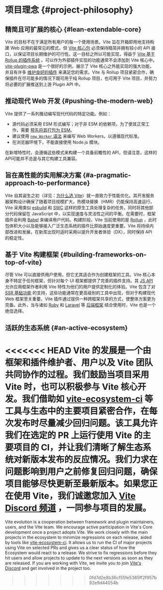 # 项目理念 {#project-philosophy}

## 精简且可扩展的核心 {#lean-extendable-core}

Vite 的目标不在于满足所有用户的每一个使用场景。Vite 旨在开箱即用地支持构建 Web 应用的最常见的模式，但 [Vite 核心包](https://github.com/vitejs/vite) 必须保持精简并拥有较小的 API 接口，以保证项目长期维护的可行性。这一目标之所以可能实现，得益于 [Vite 基于 Rollup 的插件系统](./api-plugin.md) 。可以作为外部插件实现的功能通常不会添加到 Vite 核心中。 [vite-plugin-pwa](https://vite-pwa-org.netlify.app/) 是一个很好的示例，展示了 Vite 核心之外能实现的强大功能，并且有许多 [维护良好的插件](https://github.com/vitejs/awesome-vite#plugins) 来满足您的需求。Vite 与 Rollup 项目紧密合作，确保插件在尽可能多的情况下既可用于纯 Rollup 项目，也可用于 Vite 项目，并努力将必要的扩展推送到上游 Plugin API 中。

## 推动现代 Web 开发 {#pushing-the-modern-web}

Vite 提供了一系列推动编写现代代码的特定功能。例如：

- 源代码必须采用 ESM 形式编写；对于非 ESM 的依赖项，为了使其正常工作，需要 [预先将其打包为 ESM](./dep-pre-bundling)。
- 建议使用 [`new Worker` 语法](./features#web-workers) 来编写 Web Workers，以遵循现代标准。
- 在浏览器环境下，不能直接使用 Node.js 模块。

在新增特性时，会遵循这些模式来构建一个具备前瞻性的 API，但请注意，这样的API可能并不总是与其它构建工具兼容。

## 旨在高性能的实用解决方案 {#a-pragmatic-approach-to-performance}

Vite 自其诞生之初（详见：[为什么选 Vite](./why.md)）就一直致力于性能优化。其开发服务器架构设计确保了随着项目规模扩大，热模块替换（HMR）仍能保持高速运行。Vite 采用类似 [esbuild](https://esbuild.github.io/) 和 [SWC](https://github.com/vitejs/vite-plugin-react-swc) 这样的原生工具处理复杂的任务，同时将其他部分代码保留在 JavaScript 中，以实现速度与灵活性之间的平衡。在需要时，框架插件会利用 [Babel](https://babeljs.io/) 来编译用户代码。构建阶段，Vite 当前使用的是 [Rollup](https://rollupjs.org/) ，此时包体积大小以及能够接入广泛生态系统的插件比原始速度更重要。Vite 将持续内部改进和发展，在新库出现时适时采用以提升开发者体验（DX），同时保持 API 的稳定性。

## 基于 Vite 构建框架 {#building-frameworks-on-top-of-vite}

尽管 Vite 可以直接供用户使用，但它尤其适合作为创建框架的工具。Vite 核心本身不特定于任何框架，但针对每个 UI 框架都提供了完善的插件支持。其 [JS API](./api-javascript.md) 允许应用框架作者利用 Vite 特性为他们的用户提供定制化的体验。Vite 包含了对 [SSR 基础功能](./ssr.md) 的支持，这些功能通常在更高级别的工具中出现，但对于构建现代 Web 框架至关重要。Vite 插件通过提供一种跨框架共享的方式，使整体方案更为完备。此外，当与诸如 [Ruby](https://vite-ruby.netlify.app/) 和 [Laravel](https://laravel.com/docs/10.x/vite) 等 [后端框架](./backend-integration.md) 结合使用时，Vite 也是一个绝佳选择。

## 活跃的生态系统 {#an-active-ecosystem}

<<<<<<< HEAD
Vite 的发展是一个由框架和插件维护者、用户以及 Vite 团队共同协作的过程。我们鼓励当项目采用 Vite 时，也可以积极参与 Vite 核心开发。我们借助如 [vite-ecosystem-ci](https://github.com/vitejs/vite-ecosystem-ci) 等工具与生态中的主要项目紧密合作，在每次发布时尽量减少回归问题。该工具允许我们在选定的 PR 上运行使用 Vite 的主要项目的 CI，并让我们清晰了解生态系统对新版本发布的反应情况。我们力求在问题影响到用户之前修复回归问题，确保项目能够尽快更新至最新版本。如果您正在使用 Vite，我们诚邀您加入 [Vite Discord 频道](https://chat.vitejs.dev) ，一同参与项目的发展。
=======
Vite evolution is a cooperation between framework and plugin maintainers, users, and the Vite team. We encourage active participation in Vite's Core development once a project adopts Vite. We work closely with the main projects in the ecosystem to minimize regressions on each release, aided by tools like [vite-ecosystem-ci](https://github.com/vitejs/vite-ecosystem-ci). It allows us to run the CI of major projects using Vite on selected PRs and gives us a clear status of how the Ecosystem would react to a release. We strive to fix regressions before they hit users and allow projects to update to the next versions as soon as they are released. If you are working with Vite, we invite you to join [Vite's Discord](https://chat.vite.dev) and get involved in the project too.
>>>>>>> 0fd7d2e8b36cf55fe5385ff2f957b92e9d44054b
